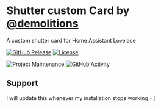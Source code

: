 # Shutter custom Card by [@demolitions](https://www.github.com/demolitions)

A custom shutter card for Home Assistant Lovelace

[![GitHub Release][releases-shield]][releases]
[![License][license-shield]](LICENSE.md)

![Project Maintenance][maintenance-shield]
[![GitHub Activity][commits-shield]][commits]

## Support

I will update this whenever my installation stops working =]


[commits-shield]: https://img.shields.io/github/commit-activity/y/demolitions/shutter-card.svg?style=for-the-badge
[commits]: https://github.com/demolitions/shutter-card/commits/master
[devcontainer]: https://code.visualstudio.com/docs/remote/containers
[license-shield]: https://img.shields.io/github/license/demolitions/shutter-card.svg?style=for-the-badge
[maintenance-shield]: https://img.shields.io/maintenance/yes/2021.svg?style=for-the-badge
[releases-shield]: https://img.shields.io/github/release/demolitions/shutter-card.svg?style=for-the-badge
[releases]: https://github.com/demolitions/shutter-card/releases
